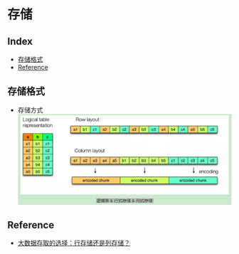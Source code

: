 存储
===

Index
---
- [存储格式](#存储格式)
- [Reference](#Reference)

## 存储格式
- 存储方式<br/>
![示例图](../图片/存储方式.png)

## Reference
- [大数据存取的选择：行存储还是列存储？](https://www.infoq.cn/article/bigdata-store-choose)
